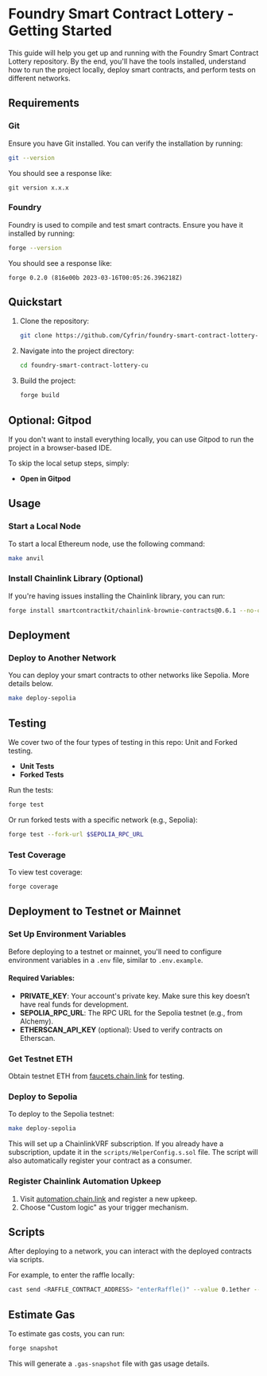 # Foundry Smart Contract Lottery - Getting Started

This guide will help you get up and running with the Foundry Smart Contract Lottery repository. By the end, you'll have the tools installed, understand how to run the project locally, deploy smart contracts, and perform tests on different networks.

## Requirements

### Git
Ensure you have Git installed. You can verify the installation by running:
```bash
git --version
```
You should see a response like:
```
git version x.x.x
```

### Foundry
Foundry is used to compile and test smart contracts. Ensure you have it installed by running:
```bash
forge --version
```
You should see a response like:
```
forge 0.2.0 (816e00b 2023-03-16T00:05:26.396218Z)
```

## Quickstart

1. Clone the repository:
   ```bash
   git clone https://github.com/Cyfrin/foundry-smart-contract-lottery-cu
   ```

2. Navigate into the project directory:
   ```bash
   cd foundry-smart-contract-lottery-cu
   ```

3. Build the project:
   ```bash
   forge build
   ```

## Optional: Gitpod

If you don't want to install everything locally, you can use Gitpod to run the project in a browser-based IDE. 

To skip the local setup steps, simply:

- **Open in Gitpod**

## Usage

### Start a Local Node

To start a local Ethereum node, use the following command:
```bash
make anvil
```

### Install Chainlink Library (Optional)

If you're having issues installing the Chainlink library, you can run:
```bash
forge install smartcontractkit/chainlink-brownie-contracts@0.6.1 --no-commit
```

## Deployment

### Deploy to Another Network

You can deploy your smart contracts to other networks like Sepolia. More details below.
```bash
make deploy-sepolia
```

## Testing

We cover two of the four types of testing in this repo: Unit and Forked testing.

- **Unit Tests**
- **Forked Tests**

Run the tests:
```bash
forge test
```
Or run forked tests with a specific network (e.g., Sepolia):
```bash
forge test --fork-url $SEPOLIA_RPC_URL
```

### Test Coverage
To view test coverage:
```bash
forge coverage
```

## Deployment to Testnet or Mainnet

### Set Up Environment Variables

Before deploying to a testnet or mainnet, you'll need to configure environment variables in a `.env` file, similar to `.env.example`.

#### Required Variables:
- **PRIVATE_KEY**: Your account's private key. Make sure this key doesn’t have real funds for development.
- **SEPOLIA_RPC_URL**: The RPC URL for the Sepolia testnet (e.g., from Alchemy).
- **ETHERSCAN_API_KEY** (optional): Used to verify contracts on Etherscan.

### Get Testnet ETH

Obtain testnet ETH from [faucets.chain.link](https://faucets.chain.link) for testing.

### Deploy to Sepolia

To deploy to the Sepolia testnet:
```bash
make deploy-sepolia
```

This will set up a ChainlinkVRF subscription. If you already have a subscription, update it in the `scripts/HelperConfig.s.sol` file. The script will also automatically register your contract as a consumer.

### Register Chainlink Automation Upkeep

1. Visit [automation.chain.link](https://automation.chain.link) and register a new upkeep.
2. Choose "Custom logic" as your trigger mechanism.

## Scripts

After deploying to a network, you can interact with the deployed contracts via scripts.

For example, to enter the raffle locally:
```bash
cast send <RAFFLE_CONTRACT_ADDRESS> "enterRaffle()" --value 0.1ether --private-key <PRIVATE_KEY> --rpc-url $SEPOLIA_RPC_URL
```
## Estimate Gas

To estimate gas costs, you can run:
```bash
forge snapshot
```
This will generate a `.gas-snapshot` file with gas usage details.

